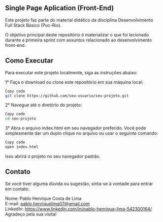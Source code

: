 ## Single Page Aplication (Front-End)
Este projeto faz parte do material didático da disciplina Desenvolvimento Full Stack Básico (Puc-Rio).

O objetivo principal deste repositório é materializar o que foi lecionado durante a primeira sprint com assuntos relacionado ao desenvolvimento front-end.

## Como Executar
Para executar este projeto localmente, siga as instruções abaixo:

1° Faça o download ou clone este repositório em sua máquina local:

```bash
Copy code
git clone https://github.com/seu-usuario/seu-projeto.git
```

2° Navegue até o diretório do projeto:

```bash
Copy code
cd seu-projeto
```

3° Abra o arquivo index.html em seu navegador preferido. Você pode simplesmente dar um duplo clique no arquivo ou usar o seguinte comando:

```bash
Copy code
open index.html
```

Isso abrirá o projeto no seu navegador padrão.

## Contato
Se você tiver alguma dúvida ou sugestão, sinta-se à vontade para entrar em contato:

Nome: Pablo Henrique Costa de Lima  
E-mail: pablo.henriquelima07@gmail.com  
LinkedIn: https://www.linkedin.com/in/pablo-henrique-lima-542300164/    
Agradeço pela sua visita!
